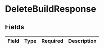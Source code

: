 # DeleteBuildResponse


## Fields

| Field       | Type        | Required    | Description |
| ----------- | ----------- | ----------- | ----------- |